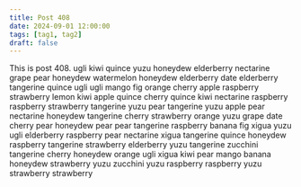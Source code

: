 ```yaml
---
title: Post 408
date: 2024-09-01 12:00:00
tags: [tag1, tag2]
draft: false
---
```

This is post 408.
ugli
kiwi
quince
yuzu
honeydew
elderberry
nectarine
grape
pear
honeydew
watermelon
honeydew
elderberry
date
elderberry
tangerine
quince
ugli
ugli
mango
fig
orange
cherry
apple
raspberry
strawberry
lemon
kiwi
apple
quince
cherry
quince
kiwi
nectarine
raspberry
raspberry
strawberry
tangerine
yuzu
pear
tangerine
yuzu
apple
pear
nectarine
honeydew
tangerine
cherry
strawberry
orange
yuzu
grape
date
cherry
pear
honeydew
pear
pear
tangerine
raspberry
banana
fig
xigua
yuzu
ugli
elderberry
raspberry
pear
nectarine
xigua
tangerine
quince
honeydew
raspberry
tangerine
strawberry
elderberry
yuzu
tangerine
zucchini
tangerine
cherry
honeydew
orange
ugli
xigua
kiwi
pear
mango
banana
honeydew
strawberry
yuzu
zucchini
yuzu
raspberry
raspberry
yuzu
strawberry
strawberry

